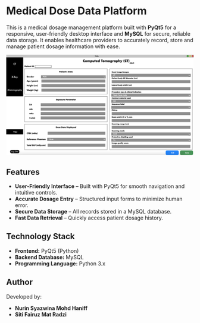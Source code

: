 # Medical Dose Data Platform

This is a medical dosage management platform built with **PyQt5** for a responsive, user-friendly desktop interface and **MySQL** for secure, reliable data storage. It enables healthcare providers to accurately record, store and manage patient dosage information with ease.

<p align="center"><img src="images/MainPage.png" alt="MainPage Screenshot" width="700"></p>

## Features

- **User-Friendly Interface** – Built with PyQt5 for smooth navigation and intuitive controls.
- **Accurate Dosage Entry** – Structured input forms to minimize human error.
- **Secure Data Storage** – All records stored in a MySQL database.
- **Fast Data Retrieval** – Quickly access patient dosage history.

## Technology Stack

- **Frontend:** PyQt5 (Python)
- **Backend Database:** MySQL
- **Programming Language:** Python 3.x

## Author

Developed by:
- **Nurin Syazwina Mohd Haniff**
- **Siti Fairuz Mat Radzi**
